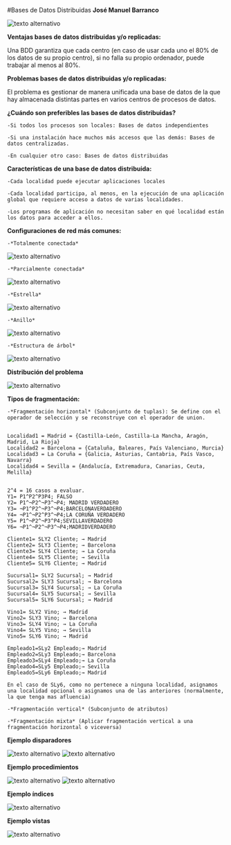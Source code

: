 #Bases de Datos Distribuidas
**José Manuel Barranco**

![texto alternativo](https://github.com/jmbarranco/SWAP1516/blob/master/Imagenes/Practica4/4.1.png)

**Ventajas bases de datos distribuidas y/o replicadas:** 

Una BDD garantiza que cada centro (en caso de usar cada uno el 80% de los datos de su propio centro), si no falla su propio ordenador, puede trabajar al menos al 80%.

**Problemas bases de datos distribuidas y/o replicadas:** 

El problema es gestionar de manera unificada una base de datos de la que hay almacenada distintas partes en varios centros de procesos de datos.

**¿Cuándo son preferibles las bases de datos distribuidas?**

	-Si todos los procesos son locales: Bases de datos independientes

	-Si una instalación hace muchos más accesos que las demás: Bases de datos centralizadas.

	-En cualquier otro caso: Bases de datos distribuidas

**Características de una base de datos distribuida:**

	-Cada localidad puede ejecutar aplicaciones locales

	-Cada localidad participa, al menos, en la ejecución de una aplicación global que requiere acceso a datos de varias localidades.

	-Los programas de aplicación no necesitan saber en qué localidad están los datos para acceder a ellos.

**Configuraciones de red más comunes:**

	-*Totalmente conectada*
	
![texto alternativo](https://github.com/jmbarranco/SWAP1516/blob/master/Imagenes/TrabajoSWAP/Totalmente-conectada.png)	

	-*Parcialmente conectada*

![texto alternativo](https://github.com/jmbarranco/SWAP1516/blob/master/Imagenes/TrabajoSWAP/Parcialmente-conectada.png)

	-*Estrella*

![texto alternativo](https://github.com/jmbarranco/SWAP1516/blob/master/Imagenes/TrabajoSWAP/Estrella.png)

	-*Anillo*

![texto alternativo](https://github.com/jmbarranco/SWAP1516/blob/master/Imagenes/TrabajoSWAP/Anillo.png)

	-*Estructura de árbol*

![texto alternativo](https://github.com/jmbarranco/SWAP1516/blob/master/Imagenes/TrabajoSWAP/Estructura-de-arbol.png)

**Distribución del problema**

![texto alternativo](https://github.com/jmbarranco/SWAP1516/blob/master/Imagenes/TrabajoSWAP/Localidades.png)
	
**Tipos de fragmentación:**

	-*Fragmentación horizontal* (Subconjunto de tuplas): Se define con el operador de selección y se reconstruye con el operador de union.

	
	Localidad1 = Madrid = {Castilla-León, Castilla-La Mancha, Aragón, Madrid, La Rioja} 
	Localidad2 = Barcelona = {Cataluña, Baleares, País Valenciano, Murcia} 
	Localidad3 = La Coruña = {Galicia, Asturias, Cantabria, País Vasco, Navarra} 
	Localidad4 = Sevilla = {Andalucía, Extremadura, Canarias, Ceuta, Melilla}

		
	2^4 = 16 casos a evaluar. 
	Y1= P1^P2^P3P4; FALSO 
	Y2= P1^¬P2^¬P3^¬P4; MADRID VERDADERO 
	Y3= ¬P1^P2^¬P3^¬P4;BARCELONAVERDADERO 
	Y4= ¬P1^¬P2^P3^¬P4;LA CORUÑA VERDADERO 
	Y5= P1^¬P2^¬P3^P4;SEVILLAVERDADERO 
	Y6= ¬P1^¬P2^¬P3^¬P4;MADRIDVERDADERO

	Cliente1= SLY2 Cliente; → Madrid 
	Cliente2= SLY3 Cliente; → Barcelona 
	Cliente3= SLY4 Cliente; → La Coruña 
	Cliente4= SLY5 Cliente; → Sevilla 
	Cliente5= SLY6 Cliente; → Madrid 
		
	Sucursal1= SLY2 Sucursal; → Madrid 
	Sucursal2= SLY3 Sucursal; → Barcelona 
	Sucursal3= SLY4 Sucursal; → La Coruña 
	Sucursal4= SLY5 Sucursal; → Sevilla 
	Sucursal5= SLY6 Sucursal; → Madrid 
	
	Vino1= SLY2 Vino; → Madrid 
	Vino2= SLY3 Vino; → Barcelona 
	Vino3= SLY4 Vino; → La Coruña 
	Vino4= SLY5 Vino; → Sevilla 
	Vino5= SLY6 Vino; → Madrid 
		
	Empleado1=SLy2 Empleado;→ Madrid 
	Empleado2=SLy3 Empleado;→ Barcelona 
	Empleado3=SLy4 Empleado;→ La Coruña 
	Empleado4=SLy5 Empleado;→ Sevilla 
	Empleado5=SLy6 Empleado;→ Madrid
	
	En el caso de SLy6, como no pertenece a ninguna localidad, asignamos una localidad opcional o asignamos una de las anteriores (normalmente, la que tenga mas afluencia)	

	-*Fragmentación vertical* (Subconjunto de atributos)

	-*Fragmentación mixta* (Aplicar fragmentación vertical a una fragmentación horizontal o viceversa)

**Ejemplo disparadores**

![texto alternativo](https://github.com/jmbarranco/SWAP1516/blob/master/Imagenes/TrabajoSWAP/disparadores/Pedido-ciente-sucursal.png)
![texto alternativo](https://github.com/jmbarranco/SWAP1516/blob/master/Imagenes/TrabajoSWAP/disparadores/salario-menor.png)

**Ejemplo procedimientos**

![texto alternativo](https://github.com/jmbarranco/SWAP1516/blob/master/Imagenes/TrabajoSWAP/procedimientos/alta-cliente.png)
![texto alternativo](https://github.com/jmbarranco/SWAP1516/blob/master/Imagenes/TrabajoSWAP/procedimientos/trasladar-empleado.png)

**Ejemplo índices**

![texto alternativo](https://github.com/jmbarranco/SWAP1516/blob/master/Imagenes/TrabajoSWAP/indices/cliente.png)

**Ejemplo vistas**

![texto alternativo](https://github.com/jmbarranco/SWAP1516/blob/master/Imagenes/TrabajoSWAP/vistas/sucursal.png)
